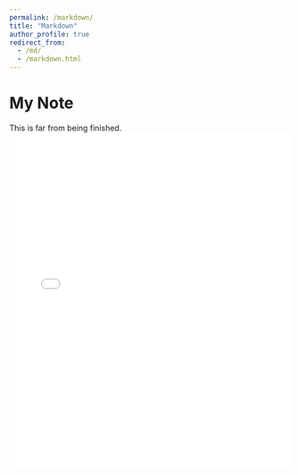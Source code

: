 ```yaml
---
permalink: /markdown/
title: "Markdown"
author_profile: true
redirect_from: 
  - /md/
  - /markdown.html
---
```

My Note
======
This is far from being finished.
<embed src="Examples_in_Mathematics 1.pdf" type="application/pdf" width="100%" height="600px" />
